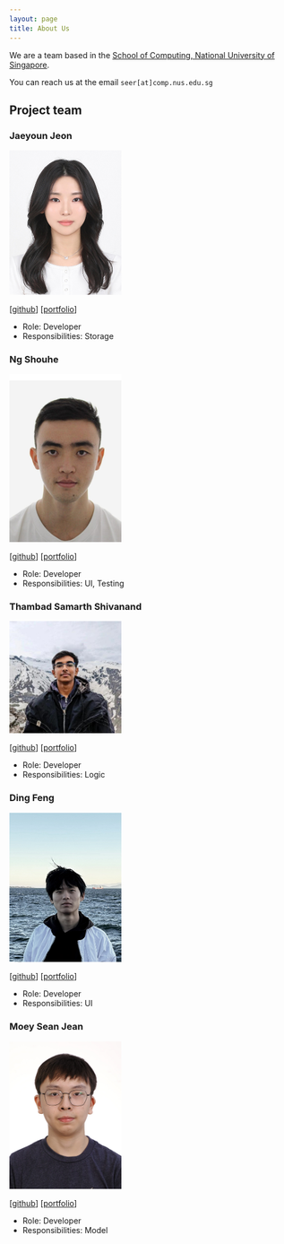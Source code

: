 ```yaml
---
layout: page
title: About Us
---
```


We are a team based in the [School of Computing, National University of Singapore](https://www.comp.nus.edu.sg).

You can reach us at the email `seer[at]comp.nus.edu.sg`

## Project team

### Jaeyoun Jeon

<img src="images/jaey0un.png" width="200px">

[[github](https://github.com/jaey0un)]
[[portfolio](team/jaeyoun.md)]

* Role: Developer
* Responsibilities: Storage

### Ng Shouhe

<img src="images/yourface1746.png" width="200px">

[[github](http://github.com/Yourface1746)]
[[portfolio](team/yourface1746)]

* Role: Developer
* Responsibilities: UI, Testing

### Thambad Samarth Shivanand

<img src="images/samthambad.png" width="200px">

[[github](https://github.com/samthambad)]
[[portfolio](team/samthambad.md)]

* Role: Developer
* Responsibilities: Logic

### Ding Feng

<img src="images/dingf3ng.png" width="200px">

[[github](http://github.com/dingf3ng)]
[[portfolio](team/dingfeng.md)]

* Role: Developer
* Responsibilities: UI

### Moey Sean Jean

<img src="images/moeyseanjean.png" width="200px">

[[github](https://github.com/moeyseanjean)]
[[portfolio](team/moeyseanjean.md)]

* Role: Developer
* Responsibilities: Model
